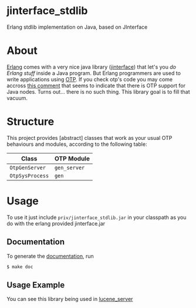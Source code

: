 # jinterface_stdlib

Erlang stdlib implementation on Java, based on JInterface

# About

[Erlang](http://erlang.org) comes with a very nice java library ([jinterface](http://www.erlang.org/doc/apps/jinterface/)) that let's you _do Erlang stuff_ inside a Java program.
But Erlang programmers are used to write applications using [OTP](http://www.erlang.org/doc/).
If you check otp's code you may come accross [this comment](https://github.com/erlang/otp/blob/maint/lib/stdlib/src/gen.erl#L228-L233) that seems to indicate that there is OTP support for Java nodes. Turns out… there is no such thing.
This library goal is to fill that vacuum.

# Structure

This project provides [abstract] classes that work as your usual OTP behaviours and modules, according to the following table:

| Class | OTP Module |
| ----- | ---------- |
| `OtpGenServer` | `gen_server` |
| `OtpSysProcess` | `gen` |

# Usage

To use it just include ``priv/jinterface_stdlib.jar`` in your classpath as you do with the erlang provided jinterface.jar

## Documentation

To generate the [documentation](http://inaka.github.io/jinterface_stdlib/), run

```sh
$ make doc
```

## Usage Example

You can see this library being used in [lucene_server](http://github.com/inaka/lucene_server)
